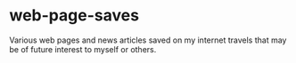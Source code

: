# web-page-saves

Various web pages and news articles saved on my internet travels that may be of future interest to myself or others. 